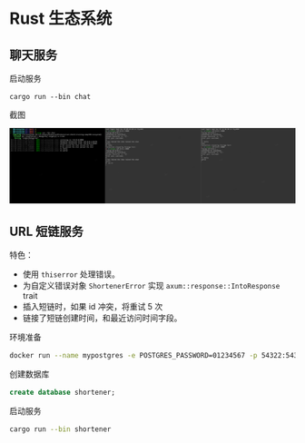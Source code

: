 # Rust 生态系统

## 聊天服务

启动服务

```
cargo run --bin chat
```

截图

![chat-screen](./assets/chat-screen.png)

## URL 短链服务

特色：

- 使用 `thiserror` 处理错误。
- 为自定义错误对象 `ShortenerError` 实现 `axum::response::IntoResponse` trait
- 插入短链时，如果 id 冲突，将重试 5 次
- 链接了短链创建时间，和最近访问时间字段。

环境准备

```bash
docker run --name mypostgres -e POSTGRES_PASSWORD=01234567 -p 54322:5432 -d postgres
```

创建数据库

```sql
create database shortener;
```

启动服务

```bash
cargo run --bin shortener
```
